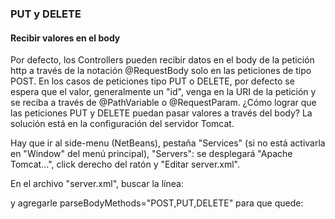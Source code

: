 ### PUT y DELETE
#### Recibir valores en el body

Por defecto, los Controllers pueden recibir datos en el body de la petición http
a través de la notación @RequestBody solo en las peticiones de tipo POST.
En los casos de peticiones tipo PUT o DELETE, por defecto se espera que el valor, 
generalmente un "id", venga en la URI de la petición y se reciba a través de 
@PathVariable o @RequestParam.
¿Cómo lograr que las peticiones PUT y DELETE puedan pasar valores a través del body?
La solución está en la configuración del servidor Tomcat.

Hay que ir al side-menu (NetBeans), pestaña "Services" (si no está activarla en 
"Window" del menú principal), "Servers": se desplegará "Apache Tomcat...",
click derecho del ratón y "Editar server.xml".

En el archivo "server.xml", buscar la línea:
<Connector 
    connectionTimeout="20000" 
    port="8080" 
    protocol="HTTP/1.1" 
    redirectPort="8443" 
/>

y agregarle parseBodyMethods="POST,PUT,DELETE" para que quede:

<Connector 
    connectionTimeout="20000" 
    port="8080" 
    protocol="HTTP/1.1" 
    redirectPort="8443" 
    parseBodyMethods="POST,PUT,DELETE"
/>